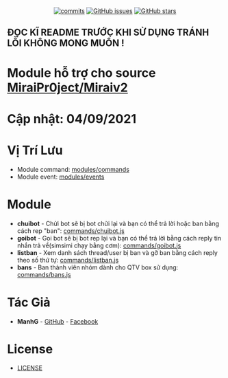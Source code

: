 <h1 align="center">
	<img src="" alt="">
</h1>

<p align="center">
	<a href="https://github.com/manhkhac/Module-Miraiv2/commits" target="_blank"><img alt="commits" src="https://img.shields.io/github/commit-activity/m/manhkhac/Module-Miraiv2.svg?label=commit&style=flat-square"></a>
	<a href="https://github.com/manhkhac/Module-Miraiv2/issues" target="_blank"><img alt="GitHub issues" src="https://img.shields.io/github/issues/manhkhac/Module-Miraiv2"></a>
	<a href="https://github.com/manhkhac/Module-Miraiv2/stargazers" target="_blank"><img alt="GitHub stars" src="https://img.shields.io/github/stars/manhkhac/Module-Miraiv2"></a>
</p>

## ĐỌC KĨ README TRƯỚC KHI SỬ DỤNG TRÁNH LỖI KHÔNG MONG MUỐN !

# Module hỗ trợ cho source [MiraiPr0ject/Miraiv2](https://github.com/miraiPr0ject/miraiv2)

# Cập nhật: 04/09/2021

# Vị Trí Lưu
- Module command: [modules/commands](https://github.com/miraiPr0ject/miraiv2/tree/main/modules/commands)
- Module event: [modules/events](https://github.com/miraiPr0ject/miraiv2/tree/main/modules/events)

# Module
- **chuibot** - Chửi bot sẽ bị bot chửi lại và bạn có thể trả lời hoặc ban bằng cách rep "ban": [commands/chuibot.js](modules/commands/chuibot.js)
- **goibot** - Goi bot sẽ bị bot rep lại và bạn có thể trả lời bằng cách reply tin nhắn trả về(simsimi chạy bằng cơm): [commands/goibot.js](modules/commands/goibot.js)
- **listban** - Xem danh sách thread/user bị ban và gỡ ban bằng cách reply theo số thứ tự: [commands/listban.js](modules/commands/listban.js)
- **bans** - Ban thành viên nhóm dành cho QTV box sử dụng: [commands/bans.js](modules/commands/bans.js)

# Tác Giả
- **ManhG** - [GitHub](https://github.com/manhkhac) - [Facebook](https://www.facebook.com/manhict)

# License

- [LICENSE](LICENSE)
